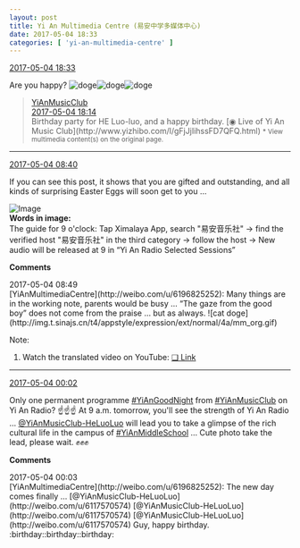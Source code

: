```yaml
---
layout: post
title: Yi An Multimedia Centre (易安中学多媒体中心)
date: 2017-05-04 18:33
categories: [ 'yi-an-multimedia-centre' ]
---
```


<div class="weibo-info">
  <a href="http://weibo.com/6196825252/F1zArvEDN">2017-05-04 18:33</a>
</div>

Are you happy? ![doge](http://img.t.sinajs.cn/t4/appstyle/expression/ext/normal/b6/doge_org.gif)![doge](http://img.t.sinajs.cn/t4/appstyle/expression/ext/normal/b6/doge_org.gif)![doge](http://img.t.sinajs.cn/t4/appstyle/expression/ext/normal/b6/doge_org.gif)

<!-- more -->

> <div class="weibo-post-name">
>   <a href="http://weibo.com/u/6094546964">YiAnMusicClub</a>
> </div>
> <div class="weibo-info">
>   <a href="http://weibo.com/6094546964/F1zsQu9lJ">2017-05-04 18:14</a>
> </div>
> Birthday party for HE Luo-luo, and a happy birthday. [◉ Live of Yi An Music Club](http://www.yizhibo.com/l/gFjJjIihssFD7QFQ.html)  
> <small>* View multimedia content(s) on the original page.</small>

---

<div class="weibo-info">
  <a href="http://weibo.com/6196825252/F1vHT74oH">2017-05-04 08:40</a>
</div>

If you can see this post, it shows that you are gifted and outstanding, and all kinds of surprising Easter Eggs will soon get to you …

![Image](http://wx1.sinaimg.cn/mw690/006Lnfkoly1ff91aw5844j30yi1pcnpd.jpg)  
**Words in image:**  
The guide for 9 o'clock: Tap Ximalaya App, search "易安音乐社" → find the verified host "易安音乐社" in the third category → follow the host → New audio will be released at 9 in “Yi An Radio Selected Sessions”

**Comments**

<div class="weibo-info">2017-05-04 08:49</div>
[YiAnMultimediaCentre](http://weibo.com/u/6196825252): Many things are in the working note, parents would be busy … “The gaze from the good boy” does not come from the praise … but as always. ![cat doge](http://img.t.sinajs.cn/t4/appstyle/expression/ext/normal/4a/mm_org.gif)

Note:
1. Watch the translated video on YouTube: [❏ Link](https://www.youtube.com/watch?v=9i8cFpONX4U)

---

<div class="weibo-info">
  <a href="http://weibo.com/6196825252/F1sjj98F6">2017-05-04 00:02</a>
</div>

Only one permanent programme [#YiAnGoodNight](http://weibo.com/p/10080892b104a59bff303ca883e7931b5b916e) from [#YiAnMusicClub](http://weibo.com/p/100808beae2e3e05b17b64f63ebedca39f19b2) on Yi An Radio? :point_up::point_up::point_up: At 9 a.m. tomorrow, you'll see the strength of Yi An Radio … [@YiAnMusicClub-HeLuoLuo](http://weibo.com/u/6117570574) will lead you to take a glimpse of the rich cultural life in the campus of [#YiAnMiddleSchool](http://weibo.com/p/100808e5c67e0668537d4caddefd946dcff208/super_index) … Cute photo take the lead, please wait. :fist::fist::fist:

**Comments**

<div class="weibo-info">2017-05-04 00:03</div>
[YiAnMultimediaCentre](http://weibo.com/u/6196825252): The new day comes finally … [@YiAnMusicClub-HeLuoLuo](http://weibo.com/u/6117570574) [@YiAnMusicClub-HeLuoLuo](http://weibo.com/u/6117570574) [@YiAnMusicClub-HeLuoLuo](http://weibo.com/u/6117570574) Guy, happy birthday. :birthday::birthday::birthday:

